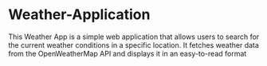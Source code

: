 # Weather-Application
This Weather App is a simple web application that allows users to search for the current weather conditions in a specific location. It fetches weather data from the OpenWeatherMap API and displays it in an easy-to-read format
